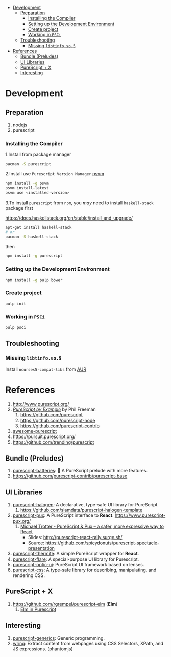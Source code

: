 - [Development](#org0c845ac)
  - [Preparation](#orgc0f8b7b)
    - [Installing the Compiler](#org2174165)
    - [Setting up the Development Environment](#orgc102a67)
    - [Create project](#orgd08eeb4)
    - [Working in `PSCi`](#org945e22c)
  - [Troubleshooting](#org10e8e39)
    - [Missing `libtinfo.so.5`](#org72fa89c)
- [References](#orgee22b22)
  - [Bundle (Preludes)](#org0185bb1)
  - [UI Libraries](#org6ff0621)
  - [PureScript + X](#org54366b4)
  - [Interesting](#org608e849)



<a id="org0c845ac"></a>

# Development


<a id="orgc0f8b7b"></a>

## Preparation

1.  nodejs
2.  purescript


<a id="org2174165"></a>

### Installing the Compiler

1.Install from package manager

```bash
pacman -S purescript
```

2.Install use `Purescript Version Manager` [psvm](https://github.com/ThomasCrevoisier/psvm-js)

```bash
npm install -g psvm
psvm install-latest
psvm use <installed-version>
```

3.To install `purescript` from `npm`, you *may* need to install `haskell-stack` package first

<https://docs.haskellstack.org/en/stable/install_and_upgrade/>

```bash
apt-get install haskell-stack
# or
pacman -S haskell-stack
```

then

```bash
npm install -g purescript
```


<a id="orgc102a67"></a>

### Setting up the Development Environment

```bash
npm install -g pulp bower
```


<a id="orgd08eeb4"></a>

### Create project

```bash
pulp init
```


<a id="org945e22c"></a>

### Working in `PSCi`

```bash
pulp psci
```


<a id="org10e8e39"></a>

## Troubleshooting


<a id="org72fa89c"></a>

### Missing `libtinfo.so.5`

Install `ncurses5-compat-libs` from [AUR](https://aur.archlinux.org/packages/ncurses5-compat-libs/)


<a id="orgee22b22"></a>

# References

1.  <http://www.purescript.org/>
2.  [*PureScript by Example*](https://leanpub.com/purescript) by Phil Freeman
    1.  <https://github.com/purescript>
    2.  <https://github.com/purescript-node>
    3.  <https://github.com/purescript-contrib>
3.  [awesome-purescript](https://github.com/passy/awesome-purescript)
4.  <https://pursuit.purescript.org/>
5.  <https://github.com/trending/purescript>


<a id="org0185bb1"></a>

## Bundle (Preludes)

1.  [purescript-batteries](https://github.com/tfausak/purescript-batteries): :battery: A PureScript prelude with more features.
2.  <https://github.com/purescript-contrib/purescript-base>


<a id="org6ff0621"></a>

## UI Libraries

1.  [purescript-halogen](https://github.com/slamdata/purescript-halogen): A declarative, type-safe UI library for PureScript.
    1.  <https://github.com/slamdata/purescript-halogen-template>
2.  [purescript-pux](https://github.com/alexmingoia/purescript-pux): A PureScript interface to **React**. <https://www.purescript-pux.org/>
    1.  [Michael Trotter - PureScript & Pux &#x2013; a safer, more expressive way to React](https://www.youtube.com/watch?v=MvAiOTJNLNQ)
        -   Slides: <http://purescript-react-rally.surge.sh/>
        -   Source: <https://github.com/spicydonuts/purescript-spectacle-presentation>
3.  [purescript-thermite](https://github.com/paf31/purescript-thermite): A simple PureScript wrapper for **React**.
4.  [purescript-flare](https://github.com/sharkdp/purescript-flare): A special-purpose UI library for Purescript.
5.  [purescript-optic-ui](https://github.com/zrho/purescript-optic-ui): PureScript UI framework based on lenses.
6.  [purescript-css](https://github.com/slamdata/purescript-css): A type-safe library for describing, manipulating, and rendering CSS.


<a id="org54366b4"></a>

## PureScript + X

1.  <https://github.com/rgrempel/purescript-elm> (**Elm**)
    1.  [Elm in Purescript](https://www.youtube.com/watch?v=O_kWwaghZ9U)


<a id="org608e849"></a>

## Interesting

1.  [purescript-generics](https://github.com/purescript/purescript-generics): Generic programming.
2.  [wring](https://github.com/osener/wring): Extract content from webpages using CSS Selectors, XPath, and JS expressions. (phantomjs)
